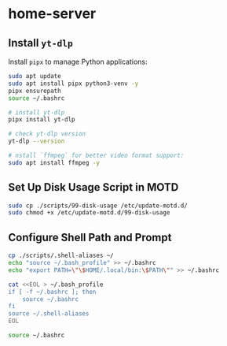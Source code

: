# home-server

## Install `yt-dlp`

Install `pipx` to manage Python applications:

```bash
sudo apt update
sudo apt install pipx python3-venv -y
pipx ensurepath
source ~/.bashrc

# install yt-dlp
pipx install yt-dlp

# check yt-dlp version
yt-dlp --version

# nstall `ffmpeg` for better video format support:
sudo apt install ffmpeg -y
```

## Set Up Disk Usage Script in MOTD

```bash
sudo cp ./scripts/99-disk-usage /etc/update-motd.d/
sudo chmod +x /etc/update-motd.d/99-disk-usage
```

## Configure Shell Path and Prompt

```bash
cp ./scripts/.shell-aliases ~/
echo "source ~/.bash_profile" >> ~/.bashrc
echo "export PATH=\"\$HOME/.local/bin:\$PATH\"" >> ~/.bashrc
```

```bash
cat <<EOL > ~/.bash_profile
if [ -f ~/.bashrc ]; then
    source ~/.bashrc
fi
source ~/.shell-aliases
EOL
```

```bash
source ~/.bashrc
```
